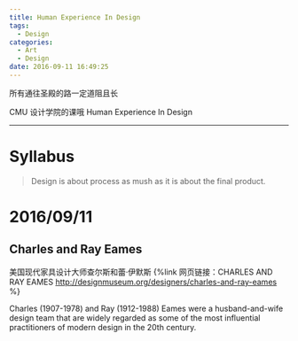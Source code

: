 ```yaml
---
title: Human Experience In Design
tags:
  - Design
categories:
  - Art
  - Design
date: 2016-09-11 16:49:25
---
```

所有通往圣殿的路一定道阻且长

CMU 设计学院的课哦 Human Experience In Design
<!-- more -->

***
# Syllabus
>Design is about process as mush as it is about the final product.

# 2016/09/11
## Charles and Ray Eames 
美国现代家具设计大师查尔斯和蕾·伊默斯
{%link 网页链接：CHARLES AND RAY EAMES http://designmuseum.org/designers/charles-and-ray-eames %}

Charles (1907-1978) and Ray (1912-1988) Eames were a husband-and-wife design team that are widely regarded as some of the most influential practitioners of modern design in the 20th century.
